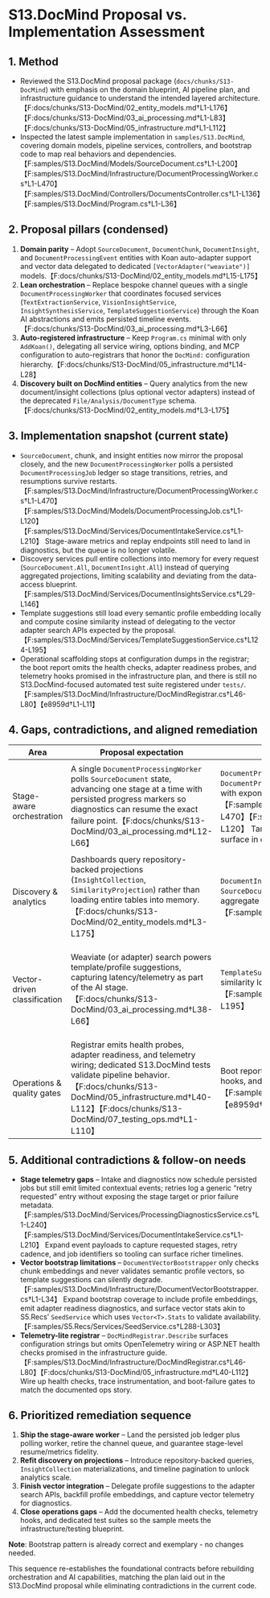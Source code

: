 # S13.DocMind Proposal vs. Implementation Assessment

## 1. Method
- Reviewed the S13.DocMind proposal package (`docs/chunks/S13-DocMind`) with emphasis on the domain blueprint, AI pipeline plan, and infrastructure guidance to understand the intended layered architecture.【F:docs/chunks/S13-DocMind/02_entity_models.md†L1-L176】【F:docs/chunks/S13-DocMind/03_ai_processing.md†L1-L83】【F:docs/chunks/S13-DocMind/05_infrastructure.md†L1-L112】
- Inspected the latest sample implementation in `samples/S13.DocMind`, covering domain models, pipeline services, controllers, and bootstrap code to map real behaviors and dependencies.【F:samples/S13.DocMind/Models/SourceDocument.cs†L1-L200】【F:samples/S13.DocMind/Infrastructure/DocumentProcessingWorker.cs†L1-L470】【F:samples/S13.DocMind/Controllers/DocumentsController.cs†L1-L136】【F:samples/S13.DocMind/Program.cs†L1-L36】

## 2. Proposal pillars (condensed)
1. **Domain parity** – Adopt `SourceDocument`, `DocumentChunk`, `DocumentInsight`, and `DocumentProcessingEvent` entities with Koan auto-adapter support and vector data delegated to dedicated `[VectorAdapter("weaviate")]` models.【F:docs/chunks/S13-DocMind/02_entity_models.md†L15-L175】
2. **Lean orchestration** – Replace bespoke channel queues with a single `DocumentProcessingWorker` that coordinates focused services (`TextExtractionService`, `VisionInsightService`, `InsightSynthesisService`, `TemplateSuggestionService`) through the Koan AI abstractions and emits persisted timeline events.【F:docs/chunks/S13-DocMind/03_ai_processing.md†L3-L66】
3. **Auto-registered infrastructure** – Keep `Program.cs` minimal with only `AddKoan()`, delegating all service wiring, options binding, and MCP configuration to auto-registrars that honor the `DocMind:` configuration hierarchy.【F:docs/chunks/S13-DocMind/05_infrastructure.md†L14-L28】
4. **Discovery built on DocMind entities** – Query analytics from the new document/insight collections (plus optional vector adapters) instead of the deprecated `File/Analysis/DocumentType` schema.【F:docs/chunks/S13-DocMind/02_entity_models.md†L3-L175】

## 3. Implementation snapshot (current state)
- `SourceDocument`, chunk, and insight entities now mirror the proposal closely, and the new `DocumentProcessingWorker` polls a persisted `DocumentProcessingJob` ledger so stage transitions, retries, and resumptions survive restarts.【F:samples/S13.DocMind/Infrastructure/DocumentProcessingWorker.cs†L1-L470】【F:samples/S13.DocMind/Models/DocumentProcessingJob.cs†L1-L120】【F:samples/S13.DocMind/Services/DocumentIntakeService.cs†L1-L210】 Stage-aware metrics and replay endpoints still need to land in diagnostics, but the queue is no longer volatile.
- Discovery services pull entire collections into memory for every request (`SourceDocument.All`, `DocumentInsight.All`) instead of querying aggregated projections, limiting scalability and deviating from the data-access blueprint.【F:samples/S13.DocMind/Services/DocumentInsightsService.cs†L29-L146】
- Template suggestions still load every semantic profile embedding locally and compute cosine similarity instead of delegating to the vector adapter search APIs expected by the proposal.【F:samples/S13.DocMind/Services/TemplateSuggestionService.cs†L124-L195】
- Operational scaffolding stops at configuration dumps in the registrar; the boot report omits the health checks, adapter readiness probes, and telemetry hooks promised in the infrastructure plan, and there is still no S13.DocMind-focused automated test suite registered under `tests/`.【F:samples/S13.DocMind/Infrastructure/DocMindRegistrar.cs†L46-L80】【e8959d†L1-L11】

## 4. Gaps, contradictions, and aligned remediation

| Area | Proposal expectation | Current implementation | Impact | Recommended implementation |
|------|----------------------|------------------------|--------|----------------------------|
| Stage-aware orchestration | A single `DocumentProcessingWorker` polls `SourceDocument` state, advancing one stage at a time with persisted progress markers so diagnostics can resume the exact failure point.【F:docs/chunks/S13-DocMind/03_ai_processing.md†L12-L66】 | `DocumentProcessingWorker` now drives each stage against a durable `DocumentProcessingJob`, recording stage metadata and rescheduling retries with exponential backoff.【F:samples/S13.DocMind/Infrastructure/DocumentProcessingWorker.cs†L1-L470】【F:samples/S13.DocMind/Models/DocumentProcessingJob.cs†L1-L120】 Targeted replay APIs and richer timeline summaries still need to surface in diagnostics. | Expose stage-scoped replay endpoints, surface queue projections from the job ledger, and wire additional diagnostics/telemetry around each resume path. |
| Discovery & analytics | Dashboards query repository-backed projections (`InsightCollection`, `SimilarityProjection`) rather than loading entire tables into memory.【F:docs/chunks/S13-DocMind/02_entity_models.md†L3-L175】 | `DocumentInsightsService` and `DocumentAggregationService` call `SourceDocument.All()`/`DocumentInsight.All()` for every request, then aggregate in-memory.【F:samples/S13.DocMind/Services/DocumentInsightsService.cs†L29-L146】 | Queries become O(n) scans, blocking scale-out and conflicting with the data-access plan. | Introduce repository filters/aggregations, materialize proposal-defined projections, and update services/controllers to consume them. |
| Vector-driven classification | Weaviate (or adapter) search powers template/profile suggestions, capturing latency/telemetry as part of the AI stage.【F:docs/chunks/S13-DocMind/03_ai_processing.md†L38-L66】 | `TemplateSuggestionService` reads every profile embedding, computes cosine similarity locally, and never records adapter metrics.【F:samples/S13.DocMind/Services/TemplateSuggestionService.cs†L124-L195】 | Memory-heavy scans and missing telemetry prevent Weaviate adoption and diagnostics. | Delegate suggestions to `Vector<SemanticTypeEmbedding>.SearchAsync`, persist adapter metrics, and bootstrap missing profile embeddings, following the S5.Recs pattern that gates on `Vector<T>.IsAvailable`, invokes `Vector<T>.Search` for primary retrieval, and falls back to non-vector flows when adapters are offline.【F:samples/S5.Recs/Services/RecsService.cs†L96-L149】 |
| Operations & quality gates | Registrar emits health probes, adapter readiness, and telemetry wiring; dedicated S13.DocMind tests validate pipeline behavior.【F:docs/chunks/S13-DocMind/05_infrastructure.md†L40-L112】【F:docs/chunks/S13-DocMind/07_testing_ops.md†L1-L110】 | Boot report only lists configuration strings, no health checks or telemetry hooks, and there is no DocMind-specific test project in `tests/`.【F:samples/S13.DocMind/Infrastructure/DocMindRegistrar.cs†L46-L80】【e8959d†L1-L11】 | Operators lack readiness signals, CI has no coverage, and DX goals from the proposal remain unmet. | Extend the registrar with health/telemetry registration, add diagnostics endpoints, and introduce the dedicated integration/unit test suites. |

## 5. Additional contradictions & follow-on needs
- **Stage telemetry gaps** – Intake and diagnostics now schedule persisted jobs but still emit limited contextual events; retries log a generic “retry requested” entry without exposing the stage target or prior failure metadata.【F:samples/S13.DocMind/Services/ProcessingDiagnosticsService.cs†L1-L240】【F:samples/S13.DocMind/Services/DocumentIntakeService.cs†L1-L210】 Expand event payloads to capture requested stages, retry cadence, and job identifiers so tooling can surface richer timelines.
- **Vector bootstrap limitations** – `DocumentVectorBootstrapper` only checks chunk embeddings and never validates semantic profile vectors, so template suggestions can silently degrade.【F:samples/S13.DocMind/Infrastructure/DocumentVectorBootstrapper.cs†L1-L34】 Expand bootstrap coverage to include profile embeddings, emit adapter readiness diagnostics, and surface vector stats akin to S5.Recs’ `SeedService` which uses `Vector<T>.Stats` to validate availability.【F:samples/S5.Recs/Services/SeedService.cs†L288-L303】
- **Telemetry-lite registrar** – `DocMindRegistrar.Describe` surfaces configuration strings but omits OpenTelemetry wiring or ASP.NET health checks promised in the infrastructure guide.【F:samples/S13.DocMind/Infrastructure/DocMindRegistrar.cs†L46-L80】【F:docs/chunks/S13-DocMind/05_infrastructure.md†L40-L112】 Wire up health checks, trace instrumentation, and boot-failure gates to match the documented ops story.

## 6. Prioritized remediation sequence
1. **Ship the stage-aware worker** – Land the persisted job ledger plus polling worker, retire the channel queue, and guarantee stage-level resume/metrics fidelity.
2. **Refit discovery on projections** – Introduce repository-backed queries, `InsightCollection` materializations, and timeline pagination to unlock analytics scale.
3. **Finish vector integration** – Delegate profile suggestions to the adapter search APIs, backfill profile embeddings, and capture vector telemetry for diagnostics.
4. **Close operations gaps** – Add the documented health checks, telemetry hooks, and dedicated test suites so the sample meets the infrastructure/testing blueprint.

**Note**: Bootstrap pattern is already correct and exemplary - no changes needed.

This sequence re-establishes the foundational contracts before rebuilding orchestration and AI capabilities, matching the plan laid out in the S13.DocMind proposal while eliminating contradictions in the current code.

